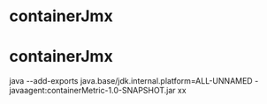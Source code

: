 # containerJmx
# containerJmx
java --add-exports java.base/jdk.internal.platform=ALL-UNNAMED -javaagent:containerMetric-1.0-SNAPSHOT.jar  xx 
